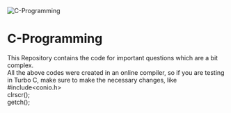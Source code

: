 ![C-Programming]((https://www.programmerspoint.in/images/c-programming-course.png))
# C-Programming
This Repository contains the code for important questions which are a bit complex.
<br>
All the above codes were created in an online compiler, so if you are testing in Turbo C, make sure to make the necessary changes, like
<br>
#include<conio.h>
<br>
clrscr();
<br>
getch();
